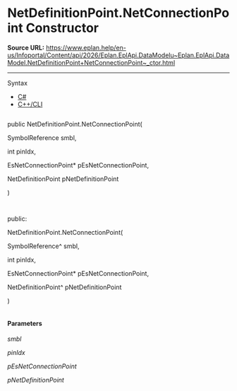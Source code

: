 # NetDefinitionPoint.NetConnectionPoint Constructor

**Source URL:** https://www.eplan.help/en-us/Infoportal/Content/api/2026/Eplan.EplApi.DataModelu~Eplan.EplApi.DataModel.NetDefinitionPoint+NetConnectionPoint~_ctor.html

---

Syntax

- [C#](#i-syntax-CS)
- [C++/CLI](#i-syntax-CPP2005)

```
```
public NetDefinitionPoint.NetConnectionPoint( 

   SymbolReference smbl,

   int pinIdx,

   EsNetConnectionPoint* pEsNetConnectionPoint,

   NetDefinitionPoint pNetDefinitionPoint

)
```
```

```
```
public:

NetDefinitionPoint.NetConnectionPoint( 

   SymbolReference^ smbl,

   int pinIdx,

   EsNetConnectionPoint* pEsNetConnectionPoint,

   NetDefinitionPoint^ pNetDefinitionPoint

)
```
```

#### Parameters

*smbl*


*pinIdx*


*pEsNetConnectionPoint*


*pNetDefinitionPoint*
